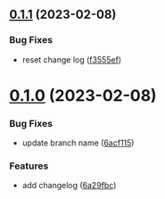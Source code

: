 ## [0.1.1](https://github.com/wjuszczyk/greetings-ci/compare/v0.1.0...v0.1.1) (2023-02-08)


### Bug Fixes

* reset change  log ([f3555ef](https://github.com/wjuszczyk/greetings-ci/commit/f3555ef344d38c8df95059631805ffa494eed4f0))



# [0.1.0](https://github.com/wjuszczyk/greetings-ci/compare/6a29fbcb6072a01be25361e8bbb28c95a419c20e...v0.1.0) (2023-02-08)


### Bug Fixes

*  update branch name ([6acf115](https://github.com/wjuszczyk/greetings-ci/commit/6acf1159618988e0d0dba555b09c456c5f53773a))


### Features

* add changelog ([6a29fbc](https://github.com/wjuszczyk/greetings-ci/commit/6a29fbcb6072a01be25361e8bbb28c95a419c20e))




